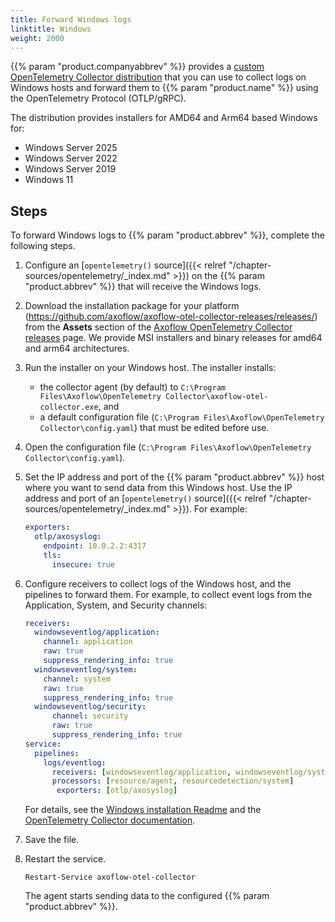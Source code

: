 ```yaml
---
title: Forward Windows logs
linktitle: Windows
weight: 2000
---
```


{{% param "product.companyabbrev" %}} provides a [custom OpenTelemetry Collector distribution](https://github.com/axoflow/axoflow-otel-collector-releases/blob/main/distributions/axoflow-otel-collector/) that you can use to collect logs on Windows hosts and forward them to {{% param "product.name" %}} using the OpenTelemetry Protocol (OTLP/gRPC).

The distribution provides installers for AMD64 and Arm64 based Windows for:

- Windows Server 2025
- Windows Server 2022
- Windows Server 2019
- Windows 11

## Steps

To forward Windows logs to {{% param "product.abbrev" %}}, complete the following steps.

1. Configure an [`opentelemetry()` source]({{< relref "/chapter-sources/opentelemetry/_index.md" >}}) on the {{% param "product.abbrev" %}} that will receive the Windows logs.
1. Download the installation package for your platform (https://github.com/axoflow/axoflow-otel-collector-releases/releases/) from the **Assets** section of the [Axoflow OpenTelemetry Collector releases](https://github.com/axoflow/axoflow-otel-collector-releases/releases) page. We provide MSI installers and binary releases for amd64 and arm64 architectures.
1. Run the installer on your Windows host. The installer installs:

    - the collector agent (by default) to `C:\Program Files\Axoflow\OpenTelemetry Collector\axoflow-otel-collector.exe`, and
    - a default configuration file (`C:\Program Files\Axoflow\OpenTelemetry Collector\config.yaml`) that must be edited before use.

1. Open the configuration file (`C:\Program Files\Axoflow\OpenTelemetry Collector\config.yaml`).
1. Set the IP address and port of the {{% param "product.abbrev" %}} host where you want to send data from this Windows host. Use the IP address and port of an [`opentelemetry()` source]({{< relref "/chapter-sources/opentelemetry/_index.md" >}}). For example:

    ```yaml
    exporters:
      otlp/axosyslog:
        endpoint: 10.0.2.2:4317
        tls:
          insecure: true
    ```

1. Configure receivers to collect logs of the Windows host, and the pipelines to forward them. For example, to collect event logs from the Application, System, and Security channels:

    ```yaml
    receivers:
      windowseventlog/application:
        channel: application
        raw: true
        suppress_rendering_info: true
      windowseventlog/system:
        channel: system
        raw: true
        suppress_rendering_info: true
      windowseventlog/security:
          channel: security
          raw: true
          suppress_rendering_info: true
    service:
      pipelines:
        logs/eventlog:
          receivers: [windowseventlog/application, windowseventlog/system, windowseventlog/security]
          processors: [resource/agent, resourcedetection/system]
           exporters: [otlp/axosyslog]
    ```

    For details, see the [Windows installation Readme](https://github.com/axoflow/axoflow-otel-collector-releases/blob/main/distributions/axoflow-otel-collector/README_windows.md) and the [OpenTelemetry Collector documentation](https://opentelemetry.io/docs/collector/configuration/).

1. Save the file.
1. Restart the service.

    ```shell
    Restart-Service axoflow-otel-collector
    ```

    The agent starts sending data to the configured {{% param "product.abbrev" %}}.
